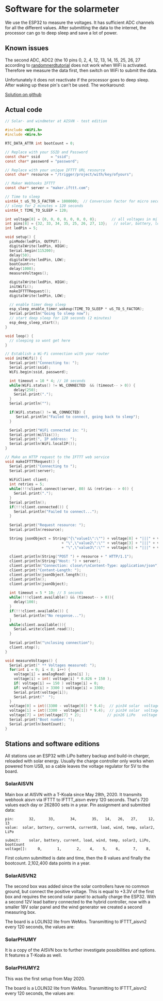 # Software for the solarmeter

We use the ESP32 to measure the voltages. It has sufficient ADC channels for all the different values. After submitting the data to the internet, the processor can go to deep sleep and save a lot of power.

## Known issues

The second ADC, ADC2 (the 10 pins 0, 2, 4, 12, 13, 14, 15, 25, 26, 27 according to [randomnerdtutorial](https://randomnerdtutorials.com/esp32-pinout-reference-gpios/) does not work when WiFi is activated. Therefore we measure the data first, then switch on WiFi to submit the data.

Unfortunately it does not reactivate if the processor goes to deep sleep. After waking up these pin's can't be used. The workaround:

[Solution on github](https://github.com/espressif/arduino-esp32/issues/102#issuecomment-625542440)

## Actual code

```c
// Solar- and windmeter at AISVN - test edition
 
#include <WiFi.h>
#include <Wire.h>

RTC_DATA_ATTR int bootCount = 0;

// Replace with your SSID and Password
const char* ssid     = "ssid";  
const char* password = "password"; 

// Replace with your unique IFTTT URL resource
const char* resource = "/trigger/project/with/key/ofyours";

// Maker Webhooks IFTTT
const char* server = "maker.ifttt.com";

// Time to sleep
uint64_t uS_TO_S_FACTOR = 1000000;  // Conversion factor for micro seconds to seconds
// sleep for 2 minutes = 120 seconds
uint64_t TIME_TO_SLEEP = 120;

int voltage[8] = {0, 0, 0, 0, 0, 0, 0, 0};       // all voltages in millivolt
int pins[8] = {32, 33, 34, 35, 25, 26, 27, 13};   // solar, battery, load_1, load_2, LiPo, wind, dump
int ledPin = 5;

void setup() {
  pinMode(ledPin, OUTPUT);
  digitalWrite(ledPin, HIGH);  
  Serial.begin(115200); 
  delay(50);
  digitalWrite(ledPin, LOW);
  bootCount++;
  delay(1000);
  measureVoltages();

  digitalWrite(ledPin, HIGH);  
  initWifi();
  makeIFTTTRequest();
  digitalWrite(ledPin, LOW); 

  // enable timer deep sleep
  esp_sleep_enable_timer_wakeup(TIME_TO_SLEEP * uS_TO_S_FACTOR);    
  Serial.println("Going to sleep now");
  // start deep sleep for 120 seconds (2 minutes)
  esp_deep_sleep_start();
}

void loop() {
  // sleeping so wont get here 
}

// Establish a Wi-Fi connection with your router
void initWifi() {
  Serial.print("Connecting to: "); 
  Serial.print(ssid);
  WiFi.begin(ssid, password);  

  int timeout = 10 * 4; // 10 seconds
  while(WiFi.status() != WL_CONNECTED  && (timeout-- > 0)) {
    delay(250);
    Serial.print(".");
  }
  Serial.println("");

  if(WiFi.status() != WL_CONNECTED) {
     Serial.println("Failed to connect, going back to sleep");
  }

  Serial.print("WiFi connected in: "); 
  Serial.print(millis());
  Serial.print(", IP address: "); 
  Serial.println(WiFi.localIP());
}

// Make an HTTP request to the IFTTT web service
void makeIFTTTRequest() {
  Serial.print("Connecting to "); 
  Serial.print(server);
  
  WiFiClient client;
  int retries = 5;
  while(!!!client.connect(server, 80) && (retries-- > 0)) {
    Serial.print(".");
  }
  Serial.println();
  if(!!!client.connected()) {
    Serial.println("Failed to connect...");
  }
  
  Serial.print("Request resource: "); 
  Serial.println(resource);

  String jsonObject = String("{\"value1\":\"") + voltage[0] + "|||" + voltage[1] + "|||" + voltage[2]
                          + "\",\"value2\":\"" + voltage[3] + "|||" + voltage[4] + "|||" + voltage[5]
                          + "\",\"value3\":\"" + voltage[6] + "|||" + voltage[7] + "|||" +bootCount + "\"}";
                      
  client.println(String("POST ") + resource + " HTTP/1.1");
  client.println(String("Host: ") + server); 
  client.println("Connection: close\r\nContent-Type: application/json");
  client.print("Content-Length: ");
  client.println(jsonObject.length());
  client.println();
  client.println(jsonObject);
        
  int timeout = 5 * 10; // 5 seconds             
  while(!!!client.available() && (timeout-- > 0)){
    delay(100);
  }
  if(!!!client.available()) {
    Serial.println("No response...");
  }
  while(client.available()){
    Serial.write(client.read());
  }
  
  Serial.println("\nclosing connection");
  client.stop(); 
}

void measureVoltages() {
  Serial.print(" ** Voltages measured: ");
  for(int i = 0; i < 8; i++) {
    voltage[i] = analogRead( pins[i] );
    voltage[i] = int( voltage[i] * 0.826 + 150 );
    if( voltage[i] == 150 ) voltage[i] = 0;
    if( voltage[i] > 3300 ) voltage[i] = 3300;
    Serial.print(voltage[i]);
    Serial.print("  ");
  }
  voltage[0] = int((3300 - voltage[0]) * 9.4);  // pin34 solar  voltage divider 11kOhm 11:1
  voltage[1] = int((3300 - voltage[1]) * 9.4);  // pin34 solar  voltage divider 11kOhm 11:1
  voltage[7] = int(voltage[7] * 2);            // pin26 LiPo   voltage divider 100kOhm 2:1
  Serial.print("Boot number: ");
  Serial.println(bootCount);  
}
```

## Stations and software editions

All stations use an ESP32 with LiPo battery backup and build-in charger, reloaded with solar energy. Usually the charge controller only works when powered from USB, so a cable leaves the voltage regulator for 5V to the board.

### SolarAISVN

Main box at AISVN with a T-Koala since May 28th, 2020. It transmits webhook aisvn via IFTTT to IFTTT_aisvn every 120 seconds. That's 720 values each day or 262800 sets in a year. Pin assignment and submitted data:

```
pin:       32,      33,       34,       35,   14,   26,   27,     12,   13
value:  solar, battery, currentA, currentB, load, wind, temp, solar2, LiPo

submit:    solar, battery, current, load, wind, temp, solar2, LiPo, bootCount
voltage[]:     0,       1,       2,    4,    5,    6,      7,    8,
```
First column submitted is date and time, then the 8 values and finally the bootcount. 2,102,400 data points in a year.

### SolarAISVN2

The second box was added since the solar controllers have no common ground, but connect the positive voltage. This is equal to +3.3V of the first box and requires the second solar panel to actually charge the ESP32. With a second 12V lead battery connected to the hybrid controller, now with a smaller 18V solar panel and the wind generator we created a second measuring box. 

The board is a LOLIN32 lite from WeMos. Transmitting to IFTTT_aisvn2 every 120 seconds, the values are:

### SolarPHUMY

It is a copy of the AISVN box to further investigate possibilities and options. It features a T-Koala as well.

### SolarPHUMY2

This was the first setup from May 2020.

The board is a LOLIN32 lite from WeMos. Transmitting to IFTTT_aisvn2 every 120 seconds, the values are:
